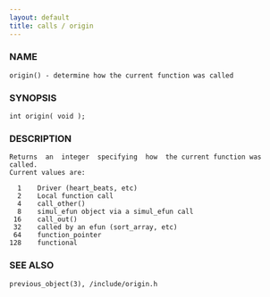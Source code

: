 ```yaml
---
layout: default
title: calls / origin
---
```


### NAME

    origin() - determine how the current function was called

### SYNOPSIS

    int origin( void );

### DESCRIPTION

    Returns  an  integer  specifying  how  the current function was called.
    Current values are:

      1    Driver (heart_beats, etc)
      2    Local function call
      4    call_other()
      8    simul_efun object via a simul_efun call
     16    call_out()
     32    called by an efun (sort_array, etc)
     64    function_pointer
    128    functional

### SEE ALSO

    previous_object(3), /include/origin.h

